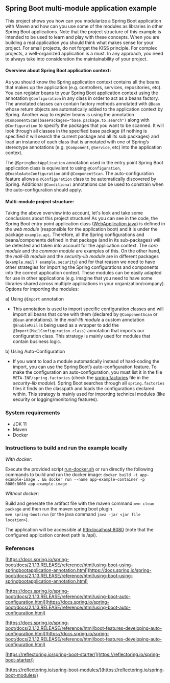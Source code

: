 ## Spring Boot multi-module application example  
This project shows you how can you modularize a Spring Boot application with Maven and how can you use some of the modules as libraries in other Spring Boot applications. Note that the project structure of this example is intended to be used to learn and play with these concepts. When you are building a real application you should think what makes sense for your project. For small projects, do not forget the KISS principle. For complex projects, a well-organized application is a must. In any approach, you need to always take into consideration the maintainability of your project.

#### Overview about Spring Boot application context:

As you should know the Spring application context contains all the beans that makes up the application (e.g. controllers, services, repositories, etc). You can register beans to your Spring Boot application context using the annotation `@Configuration`  in any class in order to act as a beans factory.  The annotated classes can contain factory methods annotated with  `@Bean`  whose return objects are automatically added to the application context by Spring. Another way to register  beans is using the annotation `@ComponentScan(basePackages="base.package.to.search")` along with `@Configuration` to specify the packages that you want to be scanned. It will look through all classes in the specified base package (if nothing is specified it will search the current package and all its sub packages) and load an instance of each class that is annotated with one of Spring’s stereotype annotations (e.g. `@Component`, `@Service`, etc) into the application context.

The `@SpringBootApplication` annotation used in the entry point Spring Boot application class is equivalent to using `@Configuration`, `@EnableAutoConfiguration` and `@ComponentScan`.   The auto-configuration feature allows a `@Configuration` class to be automatically discovered by Spring. Additional `@Conditional` annotations can be used to constrain when the auto-configuration should apply. 

#### Multi-module project structure:

Taking the above overview into account, let's look and take some conclusions about this project structure! As you can see in the code,  the Spring Boot entry point application class ([WebApplication.java](/web/src/main/java/example/api/WebApplication.java)) is defined in the *web module* (responsible for the application boot) and it is under the package `example.api`. Therefore, all the Spring configurations and beans/components defined in that package (and in its sub-packages) will be detected and taken into account for the application context.  The *core module* and the *common module* are examples of this. On the other hand, the *mail-lib module* and the *security-lib module* are in different packages (`example.mail` /` example.security`) and for that reason we need to have other strategies for importing the Spring configurations and components into the correct application context. These modules can be easily adapted for use in other applications (e.g. imagine that you need to have some libraries shared across multiple applications in your organization/company). Options for importing the modules:

a) Using `@Import` annotation
- This annotation is used to import specific configuration classes and will import all beans that come with them (declared by `@ComponentScan` or `@Bean` annotations). In the *mail-lib module* a custom annotation `@EnableMail`  is being used as a wrapper to add the `@Import(MailConfiguration.class)` annotation that imports our configuration class. This strategy is mainly used for modules that contain business logic.

b) Using Auto-Configuration
- If you want to load a module automatically instead of hard-coding the import, you can use the Spring Boot’s auto-configuration feature. To make the configuration an auto-configuration, you must list it in the file  `META-INF/spring.factories` (check the [spring.factories](/security-lib/src/main/resources/META-INF/spring.factories) file in the *security-lib module*). Spring Boot searches through all  `spring.factories`  files it finds on the classpath and loads the configurations declared within. This strategy is mainly used for importing technical modules (like security or logging/monitoring features).

### System requirements  
- JDK 11      
- Maven      
- Docker  
      
### Instructions to build and run the example locally     
*With docker*: 

Execute the provided script [run-docker.sh](run-docker.sh) or run directly the following commands to build and run the docker image:  `docker build -t app-example-image . && docker run --name app-example-container -p 8080:8080 app-example-image`   

 *Without docker*:
 
 Build and generate the artifact file with the maven command `mvn clean package` and then run the maven spring boot plugin     
 `mvn spring-boot:run` (or the java command `java -jar <jar file location>`).  
   
The application will be accessible at [http:localhost:8080](http:localhost:8080) (note that the configured application context path is /api).


### References

[https://docs.spring.io/spring-boot/docs/2.1.13.RELEASE/reference/html/using-boot-using-springbootapplication-annotation.html](https://docs.spring.io/spring-boot/docs/2.1.13.RELEASE/reference/html/using-boot-using-springbootapplication-annotation.html)

[https://docs.spring.io/spring-boot/docs/2.1.13.RELEASE/reference/html/using-boot-auto-configuration.html](https://docs.spring.io/spring-boot/docs/2.1.13.RELEASE/reference/html/using-boot-auto-configuration.html)

[https://docs.spring.io/spring-boot/docs/2.1.12.RELEASE/reference/html/boot-features-developing-auto-configuration.html](https://docs.spring.io/spring-boot/docs/2.1.12.RELEASE/reference/html/boot-features-developing-auto-configuration.html)

[https://reflectoring.io/spring-boot-starter/](https://reflectoring.io/spring-boot-starter/)

[https://reflectoring.io/spring-boot-modules/](https://reflectoring.io/spring-boot-modules/)
